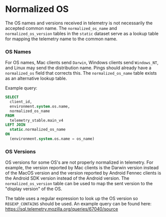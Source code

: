 # Normalized OS

The OS names and versions received in telemetry is not necessarily the accepted common name.
The `normalized_os_name` and `normalized_os_version` tables in the `static` dataset serve as a
lookup table for mapping the telemetry name to the common name.

### OS Names

For OS names, Mac clients send `Darwin`, Windows clients send `Windows_NT`, and Linux may send the
distribution name.
Pings should already have a `normalized_os` field that corrects this.
The `normalized_os_name` table exists as an alternative lookup table.

Example query:
```sql
SELECT
  client_id,
  environment.system.os.name,
  normalized_os_name
FROM 
  telemetry_stable.main_v4
LEFT JOIN
  static.normalized_os_name
ON
  (environment.system.os.name = os_name)
```

### OS Versions

OS versions for some OS's are not properly normalized in telemetry.  For example, the version
reported by Mac clients is the Darwin version instead of the MacOS version and the version 
reported by Android Fennec clients is the Android SDK version instead of the Android version.
The `normalized_os_version` table can be used to map the sent version to the "display version" 
of the OS.

The table uses a regular expression to look up the OS version so `REGEXP_CONTAINS` should be used.
An example query can be found here: <https://sql.telemetry.mozilla.org/queries/67040/source>
